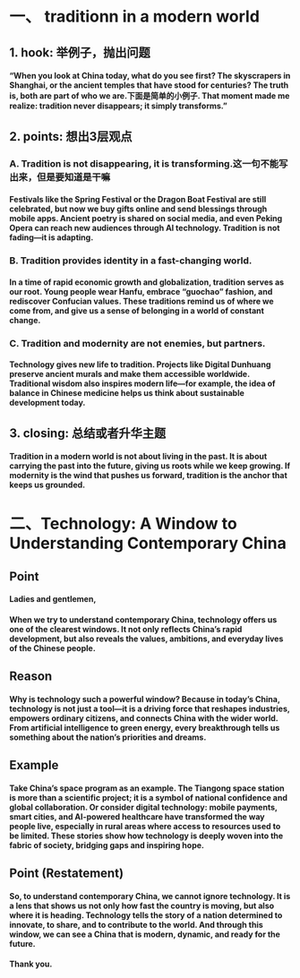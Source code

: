 # 一、 traditionn in a modern world
## 1. hook: 举例子，抛出问题
#### “When you look at China today, what do you see first? The skyscrapers in Shanghai, or the ancient temples that have stood for centuries? The truth is, both are part of who we are.下面是简单的小例子. That moment made me realize: tradition never disappears; it simply transforms.”

## 2. points: 想出3层观点
### A. Tradition is not disappearing, it is transforming.这一句不能写出来，但是要知道是干嘛
#### Festivals like the Spring Festival or the Dragon Boat Festival are still celebrated, but now we buy gifts online and send blessings through mobile apps. Ancient poetry is shared on social media, and even Peking Opera can reach new audiences through AI technology. Tradition is not fading—it is adapting.
### B. Tradition provides identity in a fast-changing world.
#### In a time of rapid economic growth and globalization, tradition serves as our root. Young people wear Hanfu, embrace “guochao” fashion, and rediscover Confucian values. These traditions remind us of where we come from, and give us a sense of belonging in a world of constant change.
### C. Tradition and modernity are not enemies, but partners.
#### Technology gives new life to tradition. Projects like Digital Dunhuang preserve ancient murals and make them accessible worldwide. Traditional wisdom also inspires modern life—for example, the idea of balance in Chinese medicine helps us think about sustainable development today.

## 3. closing: 总结或者升华主题
#### Tradition in a modern world is not about living in the past. It is about carrying the past into the future, giving us roots while we keep growing. If modernity is the wind that pushes us forward, tradition is the anchor that keeps us grounded.

# 二、Technology: A Window to Understanding Contemporary China

## Point
#### Ladies and gentlemen,
#### When we try to understand contemporary China, technology offers us one of the clearest windows. It not only reflects China’s rapid development, but also reveals the values, ambitions, and everyday lives of the Chinese people.

## Reason
#### Why is technology such a powerful window? Because in today’s China, technology is not just a tool—it is a driving force that reshapes industries, empowers ordinary citizens, and connects China with the wider world. From artificial intelligence to green energy, every breakthrough tells us something about the nation’s priorities and dreams.

## Example
#### Take China’s space program as an example. The Tiangong space station is more than a scientific project; it is a symbol of national confidence and global collaboration. Or consider digital technology: mobile payments, smart cities, and AI-powered healthcare have transformed the way people live, especially in rural areas where access to resources used to be limited. These stories show how technology is deeply woven into the fabric of society, bridging gaps and inspiring hope.

## Point (Restatement)
#### So, to understand contemporary China, we cannot ignore technology. It is a lens that shows us not only how fast the country is moving, but also where it is heading. Technology tells the story of a nation determined to innovate, to share, and to contribute to the world. And through this window, we can see a China that is modern, dynamic, and ready for the future.

#### Thank you.
